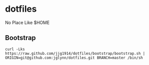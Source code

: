 # dotfiles
No Place Like $HOME

## Bootstrap

```
curl -Lks https://raw.github.com/jjg1914/dotfiles/bootstrap/bootstrap.sh | ORIGIN=git@github.com:jglynn/dotfiles.git BRANCH=master /bin/sh
```
